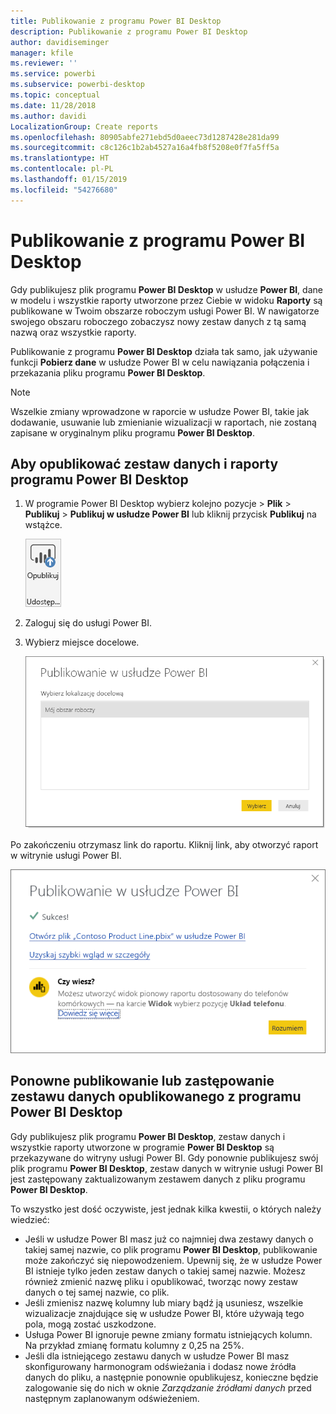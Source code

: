 ```yaml
---
title: Publikowanie z programu Power BI Desktop
description: Publikowanie z programu Power BI Desktop
author: davidiseminger
manager: kfile
ms.reviewer: ''
ms.service: powerbi
ms.subservice: powerbi-desktop
ms.topic: conceptual
ms.date: 11/28/2018
ms.author: davidi
LocalizationGroup: Create reports
ms.openlocfilehash: 80905abfe271ebd5d0aeec73d1287428e281da99
ms.sourcegitcommit: c8c126c1b2ab4527a16a4fb8f5208e0f7fa5ff5a
ms.translationtype: HT
ms.contentlocale: pl-PL
ms.lasthandoff: 01/15/2019
ms.locfileid: "54276680"
---
```

# <a name="publish-from-power-bi-desktop"></a>Publikowanie z programu Power BI Desktop
Gdy publikujesz plik programu **Power BI Desktop** w usłudze **Power BI**, dane w modelu i wszystkie raporty utworzone przez Ciebie w widoku **Raporty** są publikowane w Twoim obszarze roboczym usługi Power BI. W nawigatorze swojego obszaru roboczego zobaczysz nowy zestaw danych z tą samą nazwą oraz wszystkie raporty.

Publikowanie z programu **Power BI Desktop** działa tak samo, jak używanie funkcji **Pobierz dane** w usłudze Power BI w celu nawiązania połączenia i przekazania pliku programu **Power BI Desktop**.

> [!NOTE]
> Wszelkie zmiany wprowadzone w raporcie w usłudze Power BI, takie jak dodawanie, usuwanie lub zmienianie wizualizacji w raportach, nie zostaną zapisane w oryginalnym pliku programu **Power BI Desktop**.
> 
> 

## <a name="to-publish-a-power-bi-desktop-dataset-and-reports"></a>Aby opublikować zestaw danych i raporty programu Power BI Desktop
1. W programie Power BI Desktop wybierz kolejno pozycje \> **Plik** \> **Publikuj** \> **Publikuj w usłudze Power BI** lub kliknij przycisk **Publikuj** na wstążce.  

   ![Przycisk Publikuj](media/desktop-upload-desktop-files/pbid_publish_publishbutton.png)

2. Zaloguj się do usługi Power BI.
3. Wybierz miejsce docelowe.

   ![Wybieranie miejsca docelowego publikowania](media/desktop-upload-desktop-files/pbid_publish_select_destination.png)

Po zakończeniu otrzymasz link do raportu. Kliknij link, aby otworzyć raport w witrynie usługi Power BI.

![Okno dialogowe z informacją o powodzeniu publikowania](media/desktop-upload-desktop-files/pbid_publish_success.png)

## <a name="re-publish-or-replace-a-dataset-published-from-power-bi-desktop"></a>Ponowne publikowanie lub zastępowanie zestawu danych opublikowanego z programu Power BI Desktop
Gdy publikujesz plik programu **Power BI Desktop**, zestaw danych i wszystkie raporty utworzone w programie **Power BI Desktop** są przekazywane do witryny usługi Power BI. Gdy ponownie publikujesz swój plik programu **Power BI Desktop**, zestaw danych w witrynie usługi Power BI jest zastępowany zaktualizowanym zestawem danych z pliku programu **Power BI Desktop**.

To wszystko jest dość oczywiste, jest jednak kilka kwestii, o których należy wiedzieć:

* Jeśli w usłudze Power BI masz już co najmniej dwa zestawy danych o takiej samej nazwie, co plik programu **Power BI Desktop**, publikowanie może zakończyć się niepowodzeniem. Upewnij się, że w usłudze Power BI istnieje tylko jeden zestaw danych o takiej samej nazwie. Możesz również zmienić nazwę pliku i opublikować, tworząc nowy zestaw danych o tej samej nazwie, co plik.
* Jeśli zmienisz nazwę kolumny lub miary bądź ją usuniesz, wszelkie wizualizacje znajdujące się w usłudze Power BI, które używają tego pola, mogą zostać uszkodzone. 
* Usługa Power BI ignoruje pewne zmiany formatu istniejących kolumn. Na przykład zmianę formatu kolumny z 0,25 na 25%.
* Jeśli dla istniejącego zestawu danych w usłudze Power BI masz skonfigurowany harmonogram odświeżania i dodasz nowe źródła danych do pliku, a następnie ponownie opublikujesz, konieczne będzie zalogowanie się do nich w oknie *Zarządzanie źródłami danych* przed następnym zaplanowanym odświeżeniem.

